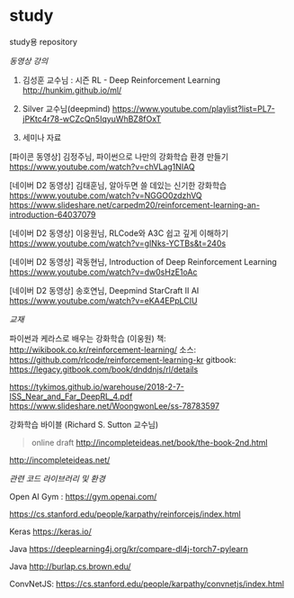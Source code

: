 # study
study용 repository

*동영상 강의*
1. 김성훈 교수님 : 시즌 RL - Deep Reinforcement Learning
http://hunkim.github.io/ml/

2. Silver 교수님(deepmind)
https://www.youtube.com/playlist?list=PL7-jPKtc4r78-wCZcQn5IqyuWhBZ8fOxT


3. 세미나 자료
   
[파이콘 동영상] 김정주님, 파이썬으로 나만의 강화학습 환경 만들기 https://www.youtube.com/watch?v=chVLag1NIAQ

[네이버 D2 동영상] 김태훈님, 알아두면 쓸 데있는 신기한 강화학습 https://www.youtube.com/watch?v=NGGO0zdzhVQ
https://www.slideshare.net/carpedm20/reinforcement-learning-an-introduction-64037079

[네이버 D2 동영상] 이웅원님, RLCode와 A3C 쉽고 깊게 이해하기  https://www.youtube.com/watch?v=gINks-YCTBs&t=240s

[네이버 D2 동영상] 곽동현님, Introduction of Deep Reinforcement Learning https://www.youtube.com/watch?v=dw0sHzE1oAc

[네이버 D2 동영상] 송호연님, Deepmind StarCraft II AI https://www.youtube.com/watch?v=eKA4EPpLCIU


*교재*

파이썬과 케라스로 배우는 강화학습 (이웅원)
책: http://wikibook.co.kr/reinforcement-learning/
소스: https://github.com/rlcode/reinforcement-learning-kr
gitbook: https://legacy.gitbook.com/book/dnddnjs/rl/details

https://tykimos.github.io/warehouse/2018-2-7-ISS_Near_and_Far_DeepRL_4.pdf
https://www.slideshare.net/WoongwonLee/ss-78783597



강화학습 바이블 (Richard S. Sutton 교수님)
> online draft 
http://incompleteideas.net/book/the-book-2nd.html

http://incompleteideas.net/



*관련 코드 라이브러리 및 환경*

Open AI Gym : https://gym.openai.com/

https://cs.stanford.edu/people/karpathy/reinforcejs/index.html

Keras https://keras.io/

Java https://deeplearning4j.org/kr/compare-dl4j-torch7-pylearn

Java  http://burlap.cs.brown.edu/

ConvNetJS: https://cs.stanford.edu/people/karpathy/convnetjs/index.html



